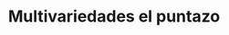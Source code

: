 ---
title: "Multivariedades el puntazo"
url: /amalfi/multivariedades-el-puntazo/
shop: Kramladen
---